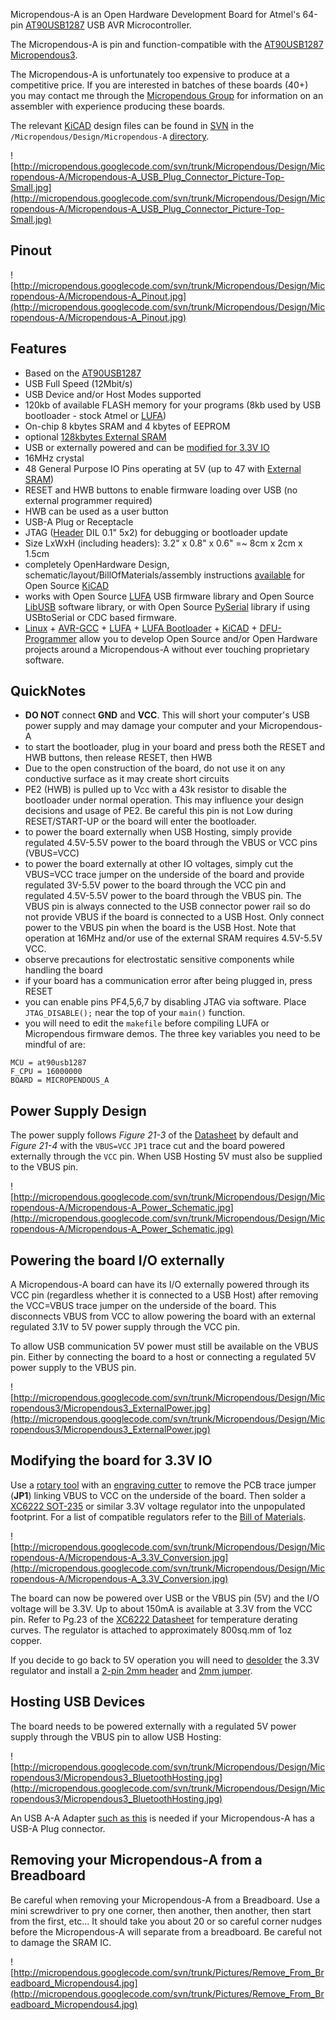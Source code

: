 Micropendous-A is an Open Hardware Development Board for Atmel's 64-pin [AT90USB1287](http://www.atmel.com/dyn/products/product_card.asp?PN=AT90USB1287) USB AVR Microcontroller.

The Micropendous-A is pin and function-compatible with the [AT90USB1287 Micropendous3](http://code.google.com/p/micropendous/wiki/Micropendous3).

The Micropendous-A is unfortunately too expensive to produce at a competitive price.  If you are interested in batches of these boards (40+) you may contact me through the [Micropendous Group](http://groups.google.com/group/Micropendous) for information on an assembler with experience producing these boards.

The relevant [KiCAD](http://www.lis.inpg.fr/realise_au_lis/kicad/) design files can be found in [SVN](http://code.google.com/p/micropendous/source/checkout) in the `/Micropendous/Design/Micropendous-A` [directory](http://code.google.com/p/micropendous/source/browse/trunk/Micropendous/Design/Micropendous-A/).

![http://micropendous.googlecode.com/svn/trunk/Micropendous/Design/Micropendous-A/Micropendous-A_USB_Plug_Connector_Picture-Top-Small.jpg](http://micropendous.googlecode.com/svn/trunk/Micropendous/Design/Micropendous-A/Micropendous-A_USB_Plug_Connector_Picture-Top-Small.jpg)

## Pinout ##

![http://micropendous.googlecode.com/svn/trunk/Micropendous/Design/Micropendous-A/Micropendous-A_Pinout.jpg](http://micropendous.googlecode.com/svn/trunk/Micropendous/Design/Micropendous-A/Micropendous-A_Pinout.jpg)


## Features ##

  * Based on the [AT90USB1287](http://www.atmel.com/dyn/products/product_card.asp?PN=AT90USB1287)
  * USB Full Speed (12Mbit/s)
  * USB Device and/or Host Modes supported
  * 120kb of available FLASH memory for your programs (8kb used by USB bootloader - stock Atmel or [LUFA](http://code.google.com/p/micropendous/source/browse/trunk/Micropendous/Firmware/BootloaderDFU))
  * On-chip 8 kbytes SRAM and 4 kbytes of EEPROM
  * optional [128kbytes External SRAM](http://www.Micropendous.org/SRAM)
  * USB or externally powered and can be [modified for 3.3V IO](http://code.google.com/p/micropendous/wiki/MicropendousA#Modifying_the_board_for_3.3V_IO)
  * 16MHz crystal
  * 48 General Purpose IO Pins operating at 5V (up to 47 with [External SRAM](http://www.Micropendous.org/SRAM))
  * RESET and HWB buttons to enable firmware loading over USB (no external programmer required)
  * HWB can be used as a user button
  * USB-A Plug or Receptacle
  * JTAG ([Header](http://search.digikey.com/scripts/DkSearch/dksus.dll?Detail&name=609-3243-ND) DIL 0.1" 5x2) for debugging or bootloader update
  * Size LxWxH (including headers): 3.2" x 0.8" x 0.6" =~ 8cm x 2cm x 1.5cm
  * completely OpenHardware Design, schematic/layout/BillOfMaterials/assembly instructions [available](http://code.google.com/p/micropendous/source/browse/trunk/Micropendous/Design/Micropendous-A/) for Open Source [KiCAD](http://www.lis.inpg.fr/realise_au_lis/kicad/)
  * works with Open Source [LUFA](http://www.fourwalledcubicle.com/LUFA.php) USB firmware library and Open Source [LibUSB](http://libusb.sourceforge.net) software library, or with Open Source [PySerial](http://pyserial.wiki.sourceforge.net/pySerial) library if using USBtoSerial or CDC based firmware.
  * [Linux](http://www.linux.org/) + [AVR-GCC](http://gcc.gnu.org/) + [LUFA](http://www.fourwalledcubicle.com/LUFA.php) + [LUFA Bootloader](http://www.fourwalledcubicle.com/LUFA.php) + [KiCAD](http://kicad.sourceforge.net) + [DFU-Programmer](http://dfu-programmer.sourceforge.net/) allow you to develop Open Source and/or Open Hardware projects around a Micropendous-A without ever touching proprietary software.

## QuickNotes ##
  * **DO NOT** connect **GND** and **VCC**.  This will short your computer's USB power supply and may damage your computer and your Micropendous-A
  * to start the bootloader, plug in your board and press both the RESET and HWB buttons, then release RESET, then HWB
  * Due to the open construction of the board, do not use it on any conductive surface as it may create short circuits
  * PE2 (HWB) is pulled up to Vcc with a 43k resistor to disable the bootloader under normal operation.  This may influence your design decisions and usage of PE2.  Be careful this pin is not Low during RESET/START-UP or the board will enter the bootloader.
  * to power the board externally when USB Hosting, simply provide regulated 4.5V-5.5V power to the board through the VBUS or VCC pins (VBUS=VCC)
  * to power the board externally at other IO voltages, simply cut the VBUS=VCC trace jumper on the underside of the board and provide regulated 3V-5.5V power to the board through the VCC pin and regulated 4.5V-5.5V power to the board through the VBUS pin.  The VBUS pin is always connected to the USB connector power rail so do not provide VBUS if the board is connected to a USB Host.  Only connect power to the VBUS pin when the board is the USB Host.  Note that operation at 16MHz and/or use of the external SRAM requires 4.5V-5.5V VCC.
  * observe precautions for electrostatic sensitive components while handling the board
  * if your board has a communication error after being plugged in, press RESET
  * you can enable pins PF4,5,6,7 by disabling JTAG via software. Place `JTAG_DISABLE();` near the top of your `main()` function.
  * you will need to edit the `makefile` before compiling LUFA or Micropendous firmware demos.  The three key variables you need to be mindful of are:
```
MCU = at90usb1287
F_CPU = 16000000
BOARD = MICROPENDOUS_A
```

## Power Supply Design ##

The power supply follows _Figure 21-3_ of the [Datasheet](http://www.atmel.com/dyn/resources/prod_documents/doc7593.pdf) by default and _Figure 21-4_ with the `VBUS=VCC` `JP1` trace cut and the board powered externally through the `VCC` pin.  When USB Hosting 5V must also be supplied to the VBUS pin.

![http://micropendous.googlecode.com/svn/trunk/Micropendous/Design/Micropendous-A/Micropendous-A_Power_Schematic.jpg](http://micropendous.googlecode.com/svn/trunk/Micropendous/Design/Micropendous-A/Micropendous-A_Power_Schematic.jpg)

## Powering the board I/O externally ##

A Micropendous-A board can have its I/O externally powered through its VCC pin (regardless whether it is connected to a USB Host) after removing the VCC=VBUS trace jumper on the underside of the board.  This disconnects VBUS from VCC to allow powering the board with an external regulated 3.1V to 5V power supply through the VCC pin.

To allow USB communication 5V power must still be available on the VBUS pin.  Either by connecting the board to a host or connecting a regulated 5V power supply to the VBUS pin.

![http://micropendous.googlecode.com/svn/trunk/Micropendous/Design/Micropendous3/Micropendous3_ExternalPower.jpg](http://micropendous.googlecode.com/svn/trunk/Micropendous/Design/Micropendous3/Micropendous3_ExternalPower.jpg)

## Modifying the board for 3.3V IO ##

Use a [rotary tool](http://en.wikipedia.org/wiki/Rotary_tool) with an [engraving cutter](http://www.dremel.com/en-us/Accessories/Pages/ProductDetail.aspx?pid=107) to remove the PCB trace jumper (**JP1**) linking VBUS to VCC on the underside of the board.  Then solder a [XC6222 SOT-235](http://search.digikey.com/us/en/products/XC6222B331MR-G/893-1143-1-ND) or similar 3.3V voltage regulator into the unpopulated footprint.  For a list of compatible regulators refer to the [Bill of Materials](http://code.google.com/p/micropendous/source/browse/trunk/Micropendous/Design/Micropendous-A/Micropendous-A_BillOfMaterials.txt).

![http://micropendous.googlecode.com/svn/trunk/Micropendous/Design/Micropendous-A/Micropendous-A_3.3V_Conversion.jpg](http://micropendous.googlecode.com/svn/trunk/Micropendous/Design/Micropendous-A/Micropendous-A_3.3V_Conversion.jpg)

The board can now be powered over USB or the VBUS pin (5V) and the I/O voltage will be 3.3V.  Up to about 150mA is available at 3.3V from the VCC pin.  Refer to Pg.23 of the [XC6222 Datasheet](http://www.torex.co.jp/english/products/pro02/pdf021/61-XC6222.pdf) for temperature derating curves.  The regulator is attached to approximately 800sq.mm of 1oz copper.

If you decide to go back to 5V operation you will need to [desolder](http://search.digikey.com/us/en/products/SMD1NL/SMD1NL-ND) the 3.3V regulator and install a [2-pin 2mm header](http://search.digikey.com/us/en/products/951102-8622-AR/3M9321-ND) and [2mm jumper](http://search.digikey.com/us/en/products/SPN02SYBN-RC/S3404-ND).

## Hosting USB Devices ##

The board needs to be powered externally with a regulated 5V power supply through the VBUS pin to allow USB Hosting:

![http://micropendous.googlecode.com/svn/trunk/Micropendous/Design/Micropendous3/Micropendous3_BluetoothHosting.jpg](http://micropendous.googlecode.com/svn/trunk/Micropendous/Design/Micropendous3/Micropendous3_BluetoothHosting.jpg)

An USB A-A Adapter [such as this](http://search.digikey.com/us/en/products/A-USB-4-R/AE1474-ND) is needed if your Micropendous-A has a USB-A Plug connector.

## Removing your Micropendous-A from a Breadboard ##

Be careful when removing your Micropendous-A from a Breadboard.  Use a mini screwdriver to pry one corner, then another, then another, then start from the first, etc...  It should take you about 20 or so careful corner nudges before the Micropendous-A will separate from a breadboard.  Be careful not to damage the SRAM IC.

![http://micropendous.googlecode.com/svn/trunk/Pictures/Remove_From_Breadboard_Micropendous4.jpg](http://micropendous.googlecode.com/svn/trunk/Pictures/Remove_From_Breadboard_Micropendous4.jpg)